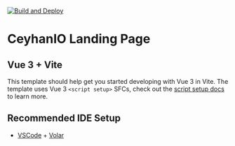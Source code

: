 [![Build and Deploy](https://github.com/webceyhan/webceyhan.github.io/actions/workflows/build-deploy.yml/badge.svg)](https://github.com/webceyhan/webceyhan.github.io/actions/workflows/build-deploy.yml)

# CeyhanIO Landing Page

## Vue 3 + Vite

This template should help get you started developing with Vue 3 in Vite. The template uses Vue 3 `<script setup>` SFCs, check out the [script setup docs](https://v3.vuejs.org/api/sfc-script-setup.html#sfc-script-setup) to learn more.

## Recommended IDE Setup

- [VSCode](https://code.visualstudio.com/) + [Volar](https://marketplace.visualstudio.com/items?itemName=johnsoncodehk.volar)
